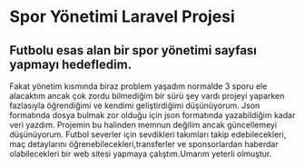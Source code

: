<h1>Spor Yönetimi Laravel Projesi</h1>
 <h2>Futbolu esas alan bir spor yönetimi sayfası yapmayı hedefledim.</h2>
 <body> Fakat yönetim kısmında biraz problem yaşadım normalde 3 sporu ele alacaktım ancak çok zordu bilmediğim bir sürü şey vardı projeyi yaparken fazlasıyla öğrendiğimi ve kendimi geliştirdiğimi düşünüyorum. </body>
   <body> Json formatında dosya bulmak zor olduğu için json formatında yazabildiğim kadar veri yazdım.</body>
   <body> Projemin bu halinden memnun değilim ancak güncellemeyi düşünüyorum.</body>
   <body>Futbol severler için sevdikleri takımları takip edebilecekleri, maç detaylarını öğrenebilecekleri,transferler ve sponsorlardan haberdar olabilecekleri bir web sitesi yapmaya çalıştım.Umarım yeterli olmuştur.</body>
